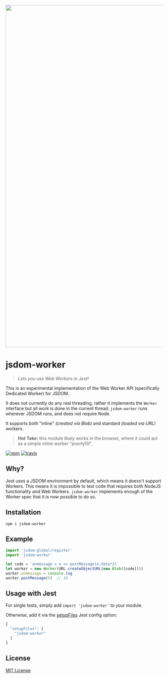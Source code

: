 <p align="center">
  <img src="https://i.imgur.com/Xqla6Ia.jpg" width="1100">
</p>


# jsdom-worker

> _Lets you use Web Workers in Jest!_

This is an experimental implementation of the Web Worker API (specifically Dedicated Worker) for JSDOM.

It does not currently do any real threading, rather it implements the `Worker` interface but all work is done in the current thread.  `jsdom-worker` runs wherever JSDOM runs, and does not require Node.

It supports both "inline" _(created via Blob)_ and standard _(loaded via URL)_ workers.

> **Hot Take:** this module likely works in the browser, where it could act as a simple inline worker "poorlyfill".

<a href="https://www.npmjs.org/package/jsdom-worker"><img src="https://img.shields.io/npm/v/jsdom-worker.svg?style=flat" alt="npm"></a> <a href="https://travis-ci.org/developit/jsdom-worker"><img src="https://travis-ci.org/developit/jsdom-worker.svg?branch=master" alt="travis"></a>


## Why?

Jest uses a JSDOM environment by default, which means it doesn't support Workers. This means it is impossible to test code that requires both NodeJS functionality _and_ Web Workers.  `jsdom-worker` implements enough of the Worker spec that it is now possible to do so.

## Installation

`npm i jsdom-worker`

## Example

```js
import 'jsdom-global/register'
import 'jsdom-worker'

let code = `onmessage = e => postMessage(e.data*2)`
let worker = new Worker(URL.createObjectURL(new Blob([code])))
worker.onmessage = console.log
worker.postMessage(5)  // 10
```

## Usage with Jest

For single tests, simply add `import 'jsdom-worker'` to your module.

Otherwise, add it via the [setupFiles](https://facebook.github.io/jest/docs/en/configuration.html#setupfiles-array) Jest config option:

```js
{
  "setupFiles": [
    "jsdom-worker"
  ]
}
```

## License

[MIT License](https://oss.ninja/mit/developit)
